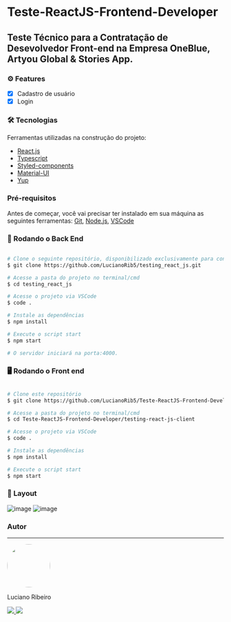 # Teste-ReactJS-Frontend-Developer

## Teste Técnico para a Contratação de Desevolvedor Front-end na Empresa OneBlue, Artyou Global & Stories App.

### ⚙️ Features

- [x] Cadastro de usuário
- [x] Login

### 🛠 Tecnologias

Ferramentas utilizadas na construção do projeto:

- [React.js](https://pt-br.reactjs.org/)
- [Typescript](https://www.typescriptlang.org/)
- [Styled-components](https://styled-components.com/)
- [Material-UI](https://v4.mui.com/pt/)
- [Yup](https://github.com/jquense/yup)

### Pré-requisitos

Antes de começar, você vai precisar ter instalado em sua máquina as seguintes ferramentas:
[Git](https://git-scm.com), [Node.js](https://nodejs.org/en/), [VSCode](https://code.visualstudio.com/)

### 🎲 Rodando o Back End

```bash

# Clone o seguinte repositório, disponibilizado exclusivamente para construção deste projeto Front-End
$ git clone https://github.com/LucianoRib5/testing_react_js.git

# Acesse a pasta do projeto no terminal/cmd
$ cd testing_react_js

# Acesse o projeto via VSCode
$ code .

# Instale as dependências
$ npm install

# Execute o script start
$ npm start

# O servidor iniciará na porta:4000.
```

### 🖥️ Rodando o Front end

```bash

# Clone este repositório
$ git clone https://github.com/LucianoRib5/Teste-ReactJS-Frontend-Developer.git

# Acesse a pasta do projeto no terminal/cmd
$ cd Teste-ReactJS-Frontend-Developer/testing-react-js-client

# Acesse o projeto via VSCode
$ code .

# Instale as dependências
$ npm install

# Execute o script start
$ npm start
```

### 📱 Layout 
![image](https://user-images.githubusercontent.com/89327618/169714455-11dd15f8-1357-4f75-9dcf-0f87cc9b274b.png)
![image](https://user-images.githubusercontent.com/89327618/169714471-36ba6a90-de0a-46f7-a35d-8a372f0caaf8.png)


### Autor
---
<div>
  <img style="border-radius: 50%;" src="https://avatars.githubusercontent.com/u/89327618?v=4" width="100px;" alt=""/></br>
  <p>Luciano Ribeiro</b></p>
</div>

<div> 
  <a href="https://www.linkedin.com/in/lucianorib5/">
    <img src="https://img.shields.io/badge/LinkedIn-0077B5?style=for-the-badge&logo=linkedin&logoColor=white"/> 
  </a>  
  <a href="https://api.whatsapp.com/send?phone=5517996052042">
  <img src="https://img.shields.io/badge/WhatsApp-25D366?style=for-the-badge&logo=whatsapp&logoColor=white"/>
  </a>
</div>
